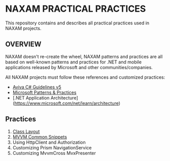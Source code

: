 # NAXAM PRACTICAL PRACTICES
This repository contains and describes all practical practices used in NAXAM projects.

## OVERVIEW
NAXAM doesn't re-create the wheel, NAXAM patterns and practices are all based on well-known patterns and practices for .NET and mobile applications released by Microsoft and other communities/companies.

All NAXAM projects must follow these references and customized practices:
- [Aviva C# Guidelines v5](https://github.com/dennisdoomen/CSharpGuidelines/releases/tag/5.0.0)
- [Microsoft Patterns & Practices](https://msdn.microsoft.com/en-us/library/ff921345.aspx)
- [.NET Application Architecture] (https://www.microsoft.com/net/learn/architecture)

## Practices
1. [Class Layout](./class-layout.md)
2. [MVVM Common Snippets](./mvvm-common-snippets.md)
3. Using HttpClient and Authorization
4. Customizing Prism NavigationService
5. Customizing MvvmCross MvxPresenter
